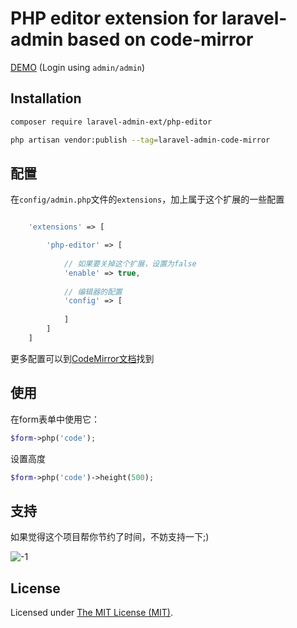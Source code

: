 PHP editor extension for laravel-admin based on code-mirror
======

[DEMO](http://demo.laravel-admin.org/code-mirror/php) (Login using `admin/admin`)

## Installation 

```bash
composer require laravel-admin-ext/php-editor

php artisan vendor:publish --tag=laravel-admin-code-mirror
```

## 配置

在`config/admin.php`文件的`extensions`，加上属于这个扩展的一些配置
```php

    'extensions' => [

        'php-editor' => [
        
            // 如果要关掉这个扩展，设置为false
            'enable' => true,
            
            // 编辑器的配置
            'config' => [
                
            ]
        ]
    ]

```

更多配置可以到[CodeMirror文档](https://codemirror.net/)找到

## 使用

在form表单中使用它：
```php
$form->php('code');
```

设置高度
```php
$form->php('code')->height(500);
```

## 支持

如果觉得这个项目帮你节约了时间，不妨支持一下;)

![-1](https://cloud.githubusercontent.com/assets/1479100/23287423/45c68202-fa78-11e6-8125-3e365101a313.jpg)

License
------------
Licensed under [The MIT License (MIT)](LICENSE).
